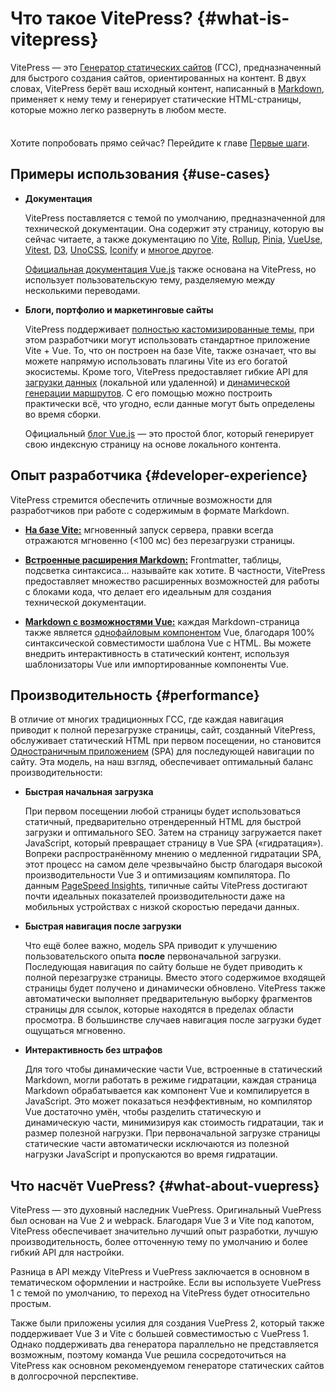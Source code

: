 # Что такое VitePress? {#what-is-vitepress}

VitePress — это [Генератор статических сайтов](https://en.wikipedia.org/wiki/Static_site_generator) (ГСС), предназначенный для быстрого создания сайтов, ориентированных на контент. В двух словах, VitePress берёт ваш исходный контент, написанный в [Markdown](https://ru.wikipedia.org/wiki/Markdown), применяет к нему тему и генерирует статические HTML-страницы, которые можно легко развернуть в любом месте.

<div class="tip custom-block" style="padding-top: 8px">

Хотите попробовать прямо сейчас? Перейдите к главе [Первые шаги](./getting-started).

</div>

## Примеры использования {#use-cases}

- **Документация**

  VitePress поставляется с темой по умолчанию, предназначенной для технической документации. Она содержит эту страницу, которую вы сейчас читаете, а также документацию по [Vite](https://vitejs.dev/), [Rollup](https://rollupjs.org/), [Pinia](https://pinia.vuejs.org/), [VueUse](https://vueuse.org/), [Vitest](https://vitest.dev/), [D3](https://d3js.org/), [UnoCSS](https://unocss.dev/), [Iconify](https://iconify.design/) и [многое другое](https://github.com/search?q=/"vitepress":+/+language:json&type=code).

  [Официальная документация Vue.js](https://vuejs.org/) также основана на VitePress, но использует пользовательскую тему, разделяемую между несколькими переводами.

- **Блоги, портфолио и маркетинговые сайты**

  VitePress поддерживает [полностью кастомизированные темы](./custom-theme), при этом разработчики могут использовать стандартное приложение Vite + Vue. То, что он построен на базе Vite, также означает, что вы можете напрямую использовать плагины Vite из его богатой экосистемы. Кроме того, VitePress предоставляет гибкие API для [загрузки данных](./data-loading) (локальной или удаленной) и [динамической генерации маршрутов](./routing#dynamic-routes). С его помощью можно построить практически всё, что угодно, если данные могут быть определены во время сборки.

  Официальный [блог Vue.js](https://blog.vuejs.org/) — это простой блог, который генерирует свою индексную страницу на основе локального контента.

## Опыт разработчика {#developer-experience}

VitePress стремится обеспечить отличные возможности для разработчиков при работе с содержимым в формате Markdown.

- **[На базе Vite:](https://vitejs.dev/)** мгновенный запуск сервера, правки всегда отражаются мгновенно (<100 мс) без перезагрузки страницы.

- **[Встроенные расширения Markdown:](./markdown)** Frontmatter, таблицы, подсветка синтаксиса... называйте как хотите. В частности, VitePress предоставляет множество расширенных возможностей для работы с блоками кода, что делает его идеальным для создания технической документации.

- **[Markdown с возможностями Vue:](./using-vue)** каждая Markdown-страница также является [однофайловым компонентом](https://ru.vuejs.org/guide/scaling-up/sfc.html) Vue, благодаря 100% синтаксической совместимости шаблона Vue с HTML. Вы можете внедрить интерактивность в статический контент, используя шаблонизаторы Vue или импортированные компоненты Vue.

## Производительность {#performance}

В отличие от многих традиционных ГСС, где каждая навигация приводит к полной перезагрузке страницы, сайт, созданный VitePress, обслуживает статический HTML при первом посещении, но становится [Одностраничным приложением](https://ru.wikipedia.org/wiki/%D0%9E%D0%B4%D0%BD%D0%BE%D1%81%D1%82%D1%80%D0%B0%D0%BD%D0%B8%D1%87%D0%BD%D0%BE%D0%B5_%D0%BF%D1%80%D0%B8%D0%BB%D0%BE%D0%B6%D0%B5%D0%BD%D0%B8%D0%B5) (SPA) для последующей навигации по сайту. Эта модель, на наш взгляд, обеспечивает оптимальный баланс производительности:

- **Быстрая начальная загрузка**

  При первом посещении любой страницы будет использоваться статичный, предварительно отрендеренный HTML для быстрой загрузки и оптимального SEO. Затем на страницу загружается пакет JavaScript, который превращает страницу в Vue SPA («гидратация»). Вопреки распространённому мнению о медленной гидратации SPA, этот процесс на самом деле чрезвычайно быстр благодаря высокой производительности Vue 3 и оптимизациям компилятора. По данным [PageSpeed Insights](https://pagespeed.web.dev/report?url=https%3A%2F%2Fvitepress.dev%2F), типичные сайты VitePress достигают почти идеальных показателей производительности даже на мобильных устройствах с низкой скоростью передачи данных.

- **Быстрая навигация после загрузки**

  Что ещё более важно, модель SPA приводит к улучшению пользовательского опыта **после** первоначальной загрузки. Последующая навигация по сайту больше не будет приводить к полной перезагрузке страницы. Вместо этого содержимое входящей страницы будет получено и динамически обновлено. VitePress также автоматически выполняет предварительную выборку фрагментов страницы для ссылок, которые находятся в пределах области просмотра. В большинстве случаев навигация после загрузки будет ощущаться мгновенно.

- **Интерактивность без штрафов**

  Для того чтобы динамические части Vue, встроенные в статический Markdown, могли работать в режиме гидратации, каждая страница Markdown обрабатывается как компонент Vue и компилируется в JavaScript. Это может показаться неэффективным, но компилятор Vue достаточно умён, чтобы разделить статическую и динамическую части, минимизируя как стоимость гидратации, так и размер полезной нагрузки. При первоначальной загрузке страницы статические части автоматически исключаются из полезной нагрузки JavaScript и пропускаются во время гидратации.

## Что насчёт VuePress? {#what-about-vuepress}

VitePress — это духовный наследник VuePress. Оригинальный VuePress был основан на Vue 2 и webpack. Благодаря Vue 3 и Vite под капотом, VitePress обеспечивает значительно лучший опыт разработки, лучшую производительность, более отточенную тему по умолчанию и более гибкий API для настройки.

Разница в API между VitePress и VuePress заключается в основном в тематическом оформлении и настройке. Если вы используете VuePress 1 с темой по умолчанию, то переход на VitePress будет относительно простым.

Также были приложены усилия для создания VuePress 2, который также поддерживает Vue 3 и Vite с большей совместимостью с VuePress 1. Однако поддерживать два генератора параллельно не представляется возможным, поэтому команда Vue решила сосредоточиться на VitePress как основном рекомендуемом генераторе статических сайтов в долгосрочной перспективе.
